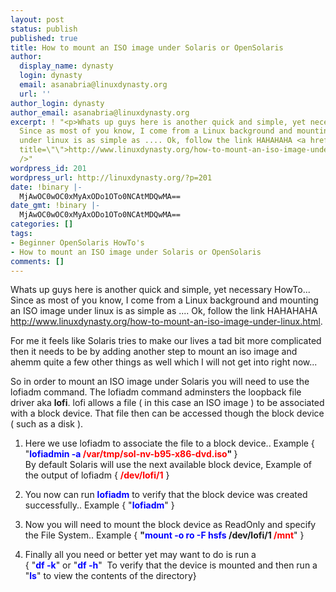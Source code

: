```yaml
---
layout: post
status: publish
published: true
title: How to mount an ISO image under Solaris or OpenSolaris
author:
  display_name: dynasty
  login: dynasty
  email: asanabria@linuxdynasty.org
  url: ''
author_login: dynasty
author_email: asanabria@linuxdynasty.org
excerpt: ! "<p>Whats up guys here is another quick and simple, yet necessary HowTo...&nbsp;
  Since as most of you know, I come from a Linux background and mounting an ISO image
  under linux is as simple as .... Ok, follow the link HAHAHAHA <a href=\"http://www.linuxdynasty.org/how-to-mount-an-iso-image-under-linux.html\"
  title=\"\">http://www.linuxdynasty.org/how-to-mount-an-iso-image-under-linux.html</a>.</p>\r\n<br
  />"
wordpress_id: 201
wordpress_url: http://linuxdynasty.org/?p=201
date: !binary |-
  MjAwOC0wOC0xMyAxODo1OTo0NCAtMDQwMA==
date_gmt: !binary |-
  MjAwOC0wOC0xMyAxODo1OTo0NCAtMDQwMA==
categories: []
tags:
- Beginner OpenSolaris HowTo's
- How to mount an ISO image under Solaris or OpenSolaris
comments: []
---
```

<p>Whats up guys here is another quick and simple, yet necessary HowTo...&nbsp; Since as most of you know, I come from a Linux background and mounting an ISO image under linux is as simple as .... Ok, follow the link HAHAHAHA <a href="http://www.linuxdynasty.org/how-to-mount-an-iso-image-under-linux.html" title="">http://www.linuxdynasty.org/how-to-mount-an-iso-image-under-linux.html</a>.</p>
<p><a id="more"></a><a id="more-201"></a></p>
<p>For me it feels like Solaris tries to make our lives a tad bit more complicated then it needs to be by adding another step to mount an iso image and ahemm quite a few other things as well which I will not get into right now... </p>
<p>So in order to mount an ISO image under Solaris you will need to use the lofiadm command. The lofiadm command adminsters the loopback file driver aka <strong>lofi</strong>. lofi allows a file ( in this case an ISO image ) to be associated with a block device. That file then can be accessed though the block device ( such as a disk ).</p>
<p></p>
<ol>
<li>
<p><span>Here we use lofiadm to associate the file to a block device.. Example { &quot;<strong><font color="#0000ff">lofiadmin -a</font> <font color="#ff0000">/var/tmp/sol-nv-b95-x86-dvd.iso</font>&quot; </strong>}<br />
By default Solaris will use the next available block device, Example of the output of lofiadm { <font color="#ff0000"><strong>/dev/lofi/1</strong></font></span> }</p>
</li>
<li>You now can run <font color="#0000ff"><strong>lofiadm</strong></font> to verify that the block device was created successfully.. Example { &quot;<font color="#0000ff"><strong>lofiadm</strong></font>&quot; }
<p><span></span></p>
</li>
<li>
<p><span>Now you will need to mount the block device as ReadOnly and specify the File System.. Example { <strong>&quot;<font color="#0000ff">mount -o ro -F hsfs</font> /dev/lofi/1 <font color="#ff0000">/mnt</font></strong>&quot; }<br />
</span></p>
</li>
<li>
<p><span>Finally all you need or better yet may want to do is run a <br />
{ &quot;<font color="#0000ff"><strong>df -k</strong></font>&quot; or &quot;<font color="#0000ff"><strong>df -h</strong></font>&quot;&nbsp; To verify that the device is mounted and then run a &quot;<font color="#0000ff"><strong>ls</strong></font>&quot; to view the contents of the directory}<br />
</span></p>
</li>
</ol>
